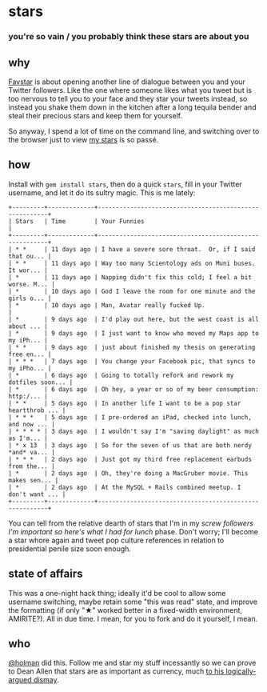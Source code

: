 # stars
### you're so vain / you probably think these stars are about you

## why

[Favstar](http://favstar.fm) is about opening another line of dialogue between you and your Twitter followers. Like the one where someone likes what you tweet but is too nervous to tell you to your face and they star your tweets instead, so instead you shake them down in the kitchen after a long tequila bender and steal their precious stars and keep them for yourself.

So anyway, I spend a lot of time on the command line, and switching over to the browser just to view [my stars](http://favstar.fm/users/holman) is so passé.

## how

Install with `gem install stars`, then do a quick `stars`, fill in your Twitter username, and let it do its sultry magic. This is me lately:

    +---------+-------------+--------------------------------------------------------+
    | Stars   | Time        | Your Funnies                                           |
    +---------+-------------+--------------------------------------------------------+
    | * *     | 11 days ago | I have a severe sore throat.  Or, if I said that ou... |
    | * *     | 11 days ago | Way too many Scientology ads on Muni buses.  It wor... |
    | *       | 11 days ago | Napping didn't fix this cold; I feel a bit worse. M... |
    | *       | 10 days ago | God I leave the room for one minute and the girls o... |
    | *       | 10 days ago | Man, Avatar really fucked Up.                          |
    | *       | 9 days ago  | I'd play out here, but the west coast is all about ... |
    | *       | 9 days ago  | I just want to know who moved my Maps app to my iPh... |
    | * *     | 9 days ago  | just about finished my thesis on generating free en... |
    | * * *   | 7 days ago  | You change your Facebook pic, that syncs to my iPho... |
    | *       | 6 days ago  | Going to totally refork and rework my dotfiles soon... |
    | *       | 6 days ago  | Oh hey, a year or so of my beer consumption: http:/... |
    | * *     | 5 days ago  | In another life I want to be a pop star heartthrob ... |
    | * * *   | 5 days ago  | I pre-ordered an iPad, checked into lunch, and now ... |
    | * * * * | 3 days ago  | I wouldn't say I'm "saving daylight" as much as I'm... |
    | * x 13  | 3 days ago  | So for the seven of us that are both nerdy *and* va... |
    | * * *   | 2 days ago  | Just got my third free replacement earbuds from the... |
    | *       | 2 days ago  | Oh, they're doing a MacGruber movie. This makes sen... |
    | *       | 2 days ago  | At the MySQL + Rails combined meetup. I don't want ... |
    +---------+-------------+--------------------------------------------------------+

You can tell from the relative dearth of stars that I'm in my *screw followers I'm important so here's what I had for lunch* phase. Don't worry; I'll become a star whore again and tweet pop culture references in relation to presidential penile size soon enough.

## state of affairs

This was a one-night hack thing; ideally it'd be cool to allow some username switching, maybe retain some "this was read" state, and improve the formatting (if only "★" worked better in a fixed-width environment, AMIRITE?). All in due time. I mean, for you to fork and do it yourself, I mean.

## who

[@holman](http://twitter.com/holman) did this. Follow me and star my stuff incessantly so we can prove to Dean Allen that stars are as important as currency, much [to his logically-argued dismay](http://favrd.textism.com/).